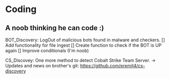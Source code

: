 # Coding
## A noob thinking he can code :)

BOT_Discovery: LogOut of malicious bots found in malware and checkers.
  [] Add functionality for file ingest
  [] Create function to check if the BOT is UP again
  [] Improve conditionals (I'm noob)

CS_Discovey: One more method to detect Cobalt Strike Team Server.
-> Updates and news on brother's git: https://github.com/eremit4/cs-discovery

